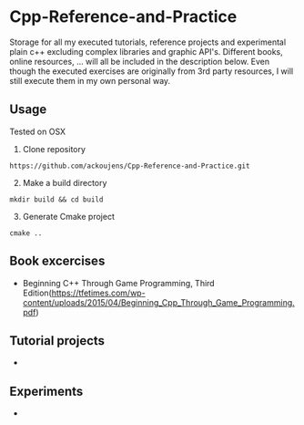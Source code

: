 # Cpp-Reference-and-Practice
Storage for all my executed tutorials, reference projects and experimental plain c++ excluding complex libraries and graphic API's. Different books, online resources, ... will all be included in the description below. Even though the executed exercises are originally from 3rd party resources, I will still execute them in my own personal way.

## Usage
Tested on OSX
1. Clone repository
```
https://github.com/ackoujens/Cpp-Reference-and-Practice.git
```
2. Make a build directory
```
mkdir build && cd build
```
3. Generate Cmake project
```
cmake ..
```

## Book excercises
* Beginning C++ Through Game Programming, Third Edition(https://tfetimes.com/wp-content/uploads/2015/04/Beginning_Cpp_Through_Game_Programming.pdf)

## Tutorial projects
*

## Experiments
*
